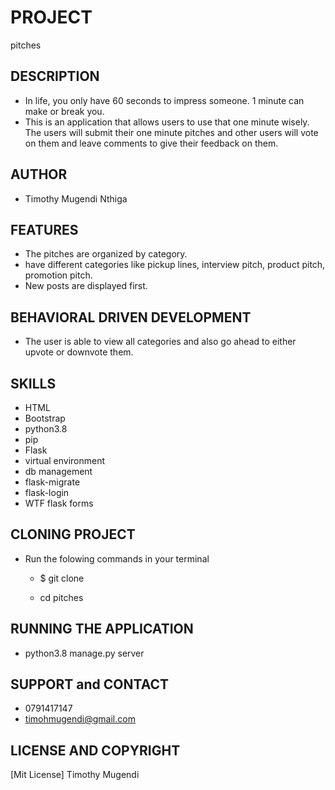 # PROJECT
pitches

## DESCRIPTION
* In life, you only have 60 seconds to impress someone. 1 minute can make or break you. 
* This is an application that allows users to use that one minute wisely. The users will submit their one minute pitches and other users will vote on them and leave comments to give their feedback on them.


## AUTHOR

* Timothy Mugendi Nthiga

## FEATURES

* The pitches are organized by category. 
* have different categories like pickup lines, interview pitch, product pitch, promotion pitch.
* New posts are displayed first.



## BEHAVIORAL DRIVEN DEVELOPMENT

* The user is able to view all categories and also go ahead to either upvote or downvote them.

## SKILLS
* HTML
* Bootstrap
* python3.8
* pip
* Flask
* virtual environment
* db management
* flask-migrate
* flask-login
* WTF flask forms

## CLONING PROJECT

* Run the folowing commands in your terminal
    * $ git clone 

    * cd pitches

## RUNNING THE APPLICATION

 * python3.8 manage.py server

 ## SUPPORT and CONTACT
 * 0791417147
 * timohmugendi@gmail.com

 ## LICENSE AND COPYRIGHT
[Mit License] Timothy Mugendi